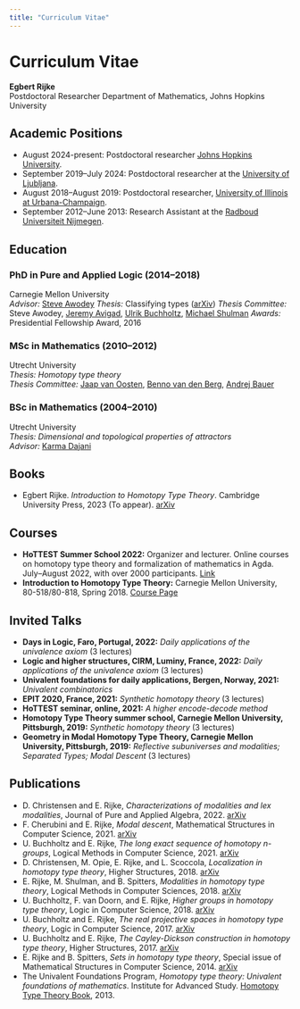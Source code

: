 ```yaml
---
title: "Curriculum Vitae"
---
```


# Curriculum Vitae

**Egbert Rijke**  
Postdoctoral Researcher
Department of Mathematics, Johns Hopkins University

## Academic Positions
- August 2024-present: Postdoctoral researcher [Johns Hopkins University](https://www.google.com/search?client=safari&rls=en&q=johns+hopkins+math&ie=UTF-8&oe=UTF-8).
- September 2019–July 2024: Postdoctoral researcher at the [University of Ljubljana](https://www.fmf.uni-lj.si/en/).
- August 2018–August 2019: Postdoctoral researcher, [University of Illinois at Urbana-Champaign](https://math.illinois.edu).
- September 2012–June 2013: Research Assistant at the [Radboud Universiteit Nijmegen](https://www.ru.nl/en/education).

## Education

### PhD in Pure and Applied Logic (2014–2018)
Carnegie Mellon University  
_Advisor:_ [Steve Awodey](https://awodey.github.io)
_Thesis:_ Classifying types ([arXiv](https://arxiv.org/abs/1906.09435))
_Thesis Committee:_ Steve Awodey, [Jeremy Avigad](https://www.andrew.cmu.edu/user/avigad/), [Ulrik Buchholtz](https://ulrikbuchholtz.dk), [Michael Shulman](https://home.sandiego.edu/~shulman/)
_Awards:_ Presidential Fellowship Award, 2016

### MSc in Mathematics (2010–2012)
Utrecht University  
_Thesis:_ _Homotopy type theory_  
_Thesis Committee:_ [Jaap van Oosten](https://webspace.science.uu.nl/~ooste110/), [Benno van den Berg](https://staff.fnwi.uva.nl/b.vandenberg3/), [Andrej Bauer](https://www.andrej.com)

### BSc in Mathematics (2004–2010)
Utrecht University  
_Thesis:_ _Dimensional and topological properties of attractors_  
_Advisor:_ [Karma Dajani](https://webspace.science.uu.nl/~kraai101/)

## Books
- Egbert Rijke. _Introduction to Homotopy Type Theory_. Cambridge University Press, 2023 (To appear). [arXiv](https://arxiv.org/abs/2212.11082)

## Courses
- **HoTTEST Summer School 2022:** Organizer and lecturer. Online courses on homotopy type theory and formalization of mathematics in Agda. July–August 2022, with over 2000 participants. [Link](https://www.uwo.ca/math/faculty/kapulkin/seminars/hottest_summer_school_2022.html)
- **Introduction to Homotopy Type Theory:** Carnegie Mellon University, 80-518/80-818, Spring 2018. [Course Page](https://www.andrew.cmu.edu/user/erijke/hott/)

## Invited Talks
- **Days in Logic, Faro, Portugal, 2022:** _Daily applications of the univalence axiom_ (3 lectures)
- **Logic and higher structures, CIRM, Luminy, France, 2022:** _Daily applications of the univalence axiom_ (3 lectures)
- **Univalent foundations for daily applications, Bergen, Norway, 2021:** _Univalent combinatorics_
- **EPIT 2020, France, 2021:** _Synthetic homotopy theory_ (3 lectures)
- **HoTTEST seminar, online, 2021:** _A higher encode-decode method_
- **Homotopy Type Theory summer school, Carnegie Mellon University, Pittsburgh, 2019:** _Synthetic homotopy theory_ (3 lectures)
- **Geometry in Modal Homotopy Type Theory, Carnegie Mellon University, Pittsburgh, 2019:** _Reflective subuniverses and modalities; Separated Types; Modal Descent_ (3 lectures)

## Publications
- D. Christensen and E. Rijke, _Characterizations of modalities and lex modalities_, Journal of Pure and Applied Algebra, 2022. [arXiv](https://arxiv.org/abs/2008.03538)
- F. Cherubini and E. Rijke, _Modal descent_, Mathematical Structures in Computer Science, 2021. [arXiv](https://arxiv.org/abs/2003.09713)
- U. Buchholtz and E. Rijke, _The long exact sequence of homotopy $n$-groups_, Logical Methods in Computer Science, 2021. [arXiv](https://arxiv.org/abs/1912.08696)
- D. Christensen, M. Opie, E. Rijke, and L. Scoccola, _Localization in homotopy type theory_, Higher Structures, 2018. [arXiv](https://arxiv.org/abs/1807.04155)
- E. Rijke, M. Shulman, and B. Spitters, _Modalities in homotopy type theory_, Logical Methods in Computer Sciences, 2018. [arXiv](https://arxiv.org/abs/1706.07526)
- U. Buchholtz, F. van Doorn, and E. Rijke, _Higher groups in homotopy type theory_, Logic in Computer Science, 2018. [arXiv](https://arxiv.org/abs/1802.04315)
- U. Buchholtz and E. Rijke, _The real projective spaces in homotopy type theory_, Logic in Computer Science, 2017. [arXiv](https://arxiv.org/abs/1704.05770)
- U. Buchholtz and E. Rijke, _The Cayley-Dickson construction in homotopy type theory_, Higher Structures, 2017. [arXiv](https://arxiv.org/abs/1610.01134)
- E. Rijke and B. Spitters, _Sets in homotopy type theory_, Special issue of Mathematical Structures in Computer Science, 2014. [arXiv](http://arxiv.org/abs/1305.3835)
- The Univalent Foundations Program, _Homotopy type theory: Univalent foundations of mathematics_. Institute for Advanced Study. [Homotopy Type Theory Book](http://www.homotopytypetheory.org/book/), 2013.